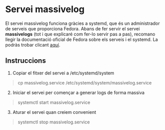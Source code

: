 # Servei massivelog

El servei massivelog funciona gràcies a systemd, que és un administrador de serveis que proporciona Fedora. Abans de fer servir el servei
**massivelogs** (tot i que explicaré com fer-lo servir pas a pas), recomano llegir la documentació oficial de Fedora sobre els serveis i el 
systemd. La podràs trobar clicant [aquí](https://fedoraproject.org/wiki/Systemd/es).

## Instruccions

1.  Copiar el fitxer del servei a /etc/systemd/system

  > cp massivelog.service /etc/systemd/system/massivelog.service
  
2.  Iniciar el servei per començar a generar logs de forma massiva

  > systemctl start massivelog.service
  
3.  Aturar el servei quan creiem convenient

  > systemctl stop massivelog.service
